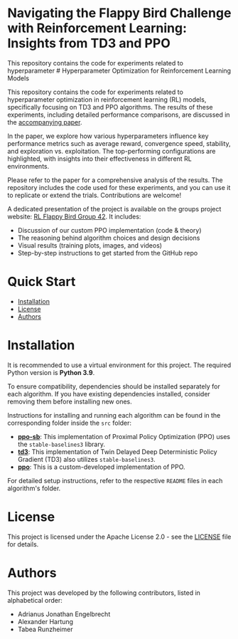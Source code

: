 # Navigating the Flappy Bird Challenge with Reinforcement Learning: Insights from TD3 and PPO
 
This repository contains the code for experiments related to hyperparameter # Hyperparameter Optimization for Reinforcement Learning Models

This repository contains the code for experiments related to hyperparameter optimization in reinforcement learning (RL) models, specifically focusing on TD3 and PPO algorithms. The results of these experiments, including detailed performance comparisons, are discussed in the [accompanying paper](./assets/Reinforcement_Learning_Flappy_Bird.pdf).

In the paper, we explore how various hyperparameters influence key performance metrics such as average reward, convergence speed, stability, and exploration vs. exploitation. The top-performing configurations are highlighted, with insights into their effectiveness in different RL environments.

Please refer to the paper for a comprehensive analysis of the results. The repository includes the code used for these experiments, and you can use it to replicate or extend the trials. Contributions are welcome!

A dedicated presentation of the project is available on the groups project website: [RL Flappy Bird Group 42](https://publish.obsidian.md/rl-flappybird-group42/). It includes:
- Discussion of our custom PPO implementation (code & theory)
- The reasoning behind algorithm choices and design decisions
- Visual results (training plots, images, and videos)
- Step-by-step instructions to get started from the GitHub repo

# Quick Start

- [Installation](#installation)
- [License](#license)
- [Authors](#authors)

# Installation

It is recommended to use a virtual environment for this project. The required Python version is **Python 3.9**.

To ensure compatibility, dependencies should be installed separately for each algorithm. If you have existing dependencies installed, consider removing them before installing new ones.

Instructions for installing and running each algorithm can be found in the corresponding folder inside the `src` folder:

- [**ppo-sb**](./src/ppo_sb/): This implementation of Proximal Policy Optimization (PPO) uses the `stable-baselines3` library.
- [**td3**](./src/td3): This implementation of Twin Delayed Deep Deterministic Policy Gradient (TD3) also utilizes `stable-baselines3`.
- [**ppo**](./src/ppo/): This is a custom-developed implementation of PPO.

For detailed setup instructions, refer to the respective `README` files in each algorithm's folder.

# License

This project is licensed under the Apache License 2.0 - see the [LICENSE](./LICENSE) file for details.

# Authors

This project was developed by the following contributors, listed in alphabetical order:

- Adrianus Jonathan Engelbrecht
- Alexander Hartung
- Tabea Runzheimer